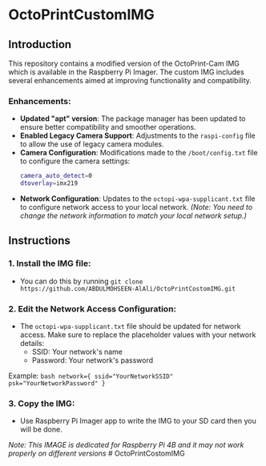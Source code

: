 # OctoPrintCustomIMG

## Introduction

This repository contains a modified version of the OctoPrint-Cam IMG which is available in the Raspberry Pi Imager. The custom IMG includes several enhancements aimed at improving functionality and compatibility.

### Enhancements:
- **Updated "apt" version**: The package manager has been updated to ensure better compatibility and smoother operations.
- **Enabled Legacy Camera Support**: Adjustments to the `raspi-config` file to allow the use of legacy camera modules.
- **Camera Configuration**: Modifications made to the `/boot/config.txt` file to configure the camera settings:
    ```bash
    camera_auto_detect=0
    dtoverlay=imx219
    ```
- **Network Configuration**: Updates to the `octopi-wpa-supplicant.txt` file to configure network access to your local network. *(Note: You need to change the network information to match your local network setup.)*

## Instructions

### 1. **Install the IMG file**:
   - You can do this by running `git clone https://github.com/ABDULMOHSEEN-AlAli/OctoPrintCostomIMG.git`

### 2. **Edit the Network Access Configuration**:
   - The `octopi-wpa-supplicant.txt` file should be updated for network access. Make sure to replace the placeholder values with your network details:
     - SSID: Your network's name
     - Password: Your network's password

   Example:
   `bash
   network={
       ssid="YourNetworkSSID"
       psk="YourNetworkPassword"
   }`

### 3. **Copy the IMG**:
  - Use Raspberry Pi Imager app to write the IMG to your SD card then you will be done.

*Note: This IMAGE is dedicated for Raspberry Pi 4B and it may not work properly on different versions*
#   O c t o P r i n t C o s t o m I M G 
 
 
